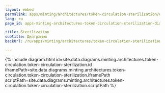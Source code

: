 ```yaml
---
layout: embed
permalink: apps/minting/architectures/token-circulation-sterilization/diagrams
lang: ru
page_id: apps-minting-architectures-token-circulation-sterilization-diagrams

title: Sterilization
subtitle: Диаграммы
backUrl: /ru/apps/minting/architectures/token-circulation-sterilization

---
```

{% include diagram.html id=site.data.diagrams.minting.architectures.token-circulation.token-circulation-sterilization.id iframePath=site.data.diagrams.minting.architectures.token-circulation.token-circulation-sterilization.iframePath scriptPath=site.data.diagrams.minting.architectures.token-circulation.token-circulation-sterilization.scriptPath %}